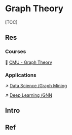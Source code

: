 # Graph Theory

[TOC]

## Res
### Courses
🏫 [CMU - Graph Theory](https://www.math.cmu.edu/~af1p/Teaching/GT/)


### Applications
↗ [Data Science /Graph Mining](../../../../Data%20Science/⛏️%20Data%20Mining/Graph%20Mining/Graph%20Mining.md)

↗ [Deep Learning /GNN](../../../../Artificial%20Intelligence/🗝️%20AI_Core/Deep%20Learning%20(Neural%20Network)/🕸️%20GNN%20(Graph%20Neural%20Network)/GNN.md)



## Intro


## Ref
